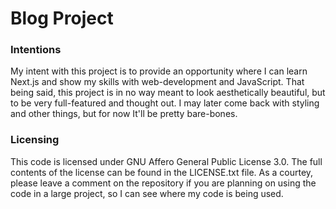 # Blog Project
### Intentions
My intent with this project is to provide an opportunity where I can learn Next.js and show my skills with web-development and JavaScript. That being said, this project is in no way meant to look aesthetically beautiful, but to be very full-featured and thought out. I may later come back with styling and other things, but for now It'll be pretty bare-bones.
### Licensing 
This code is licensed under GNU Affero General Public License 3.0. The full contents of the license can be found in the LICENSE.txt file. As a courtey, please leave a comment on the repository if you are planning on using the code in a large project, so I can see where my code is being used.
